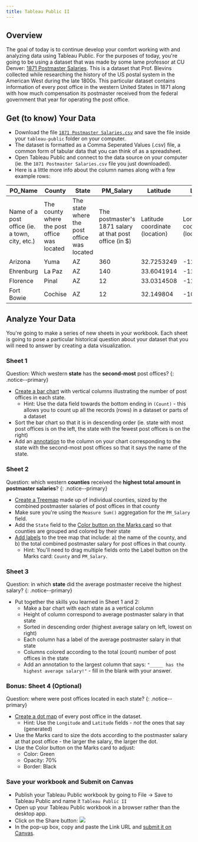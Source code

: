 ```yaml
---
title: Tableau Public II
---
```


## Overview

The goal of today is to continue develop your comfort working with and analyzing data using Tableau Public. For the purposes of today, you're going to be using a dataset that was made by some lame professor at CU Denver: [1871 Postmaster Salaries]({{site.baseurl}}/modules/1871-postmaster-salaries.csv). This is a dataset that Prof. Blevins collected while researching the history of the US postal system in the American West during the late 1800s. This particular dataset contains information of every post office in the western United States in 1871 along with how much compensation its postmaster received from the federal government that year for operating the post office.

## Get (to know) Your Data

- Download the file [`1871 Postmaster Salaries.csv`]({{site.baseurl}}/modules/1871-postmaster-salaries.csv) and save the file inside your `tableau-public` folder on your computer.
- The dataset is formatted as a Comma Seperated Values (.csv) file, a common form of tabular data that you can think of as a spreadsheet.
- Open Tableau Public and connect to the data source on your computer (ie. the `1871 Postmaster Salaries.csv` file you just downloaded).
- Here is a little more info about the column names along with a few example rows:

| PO_Name    | County  | State | PM_Salary | Latitude   | Longitude    |
|------------|---------|-------|-----------|------------|--------------|
| Name of a post office (ie. a town, city, etc.)    | The county where the post office was located    | The state where the post office was located    | The postmaster's 1871 salary at that post office (in $)     | Latitude coordinate (location) | Longitude coordinate (location)  |
| Arizona    | Yuma    | AZ    | 360       | 32.7253249 | -114.624397  |
| Ehrenburg  | La Paz  | AZ    | 140       | 33.6041914 | -114.5252322 |
| Florence   | Pinal   | AZ    | 12        | 33.0314508 | -111.3873431 |
| Fort Bowie | Cochise | AZ    | 12        | 32.149804  | -109.4525624 |

## Analyze Your Data

You're going to make a series of new sheets in your workbook. Each sheet is going to pose a particular historical question about your dataset that you will need to answer by creating a data visualization.

### Sheet 1

Question: Which western **state** has the **second-most** post offices?
{: .notice--primary}

- [Create a bar chart](https://help.tableau.com/current/pro/desktop/en-us/buildexamples_bar.htm) with vertical columns illustrating the number of post offices in each state.
	- Hint: Use the data field towards the bottom ending in `(Count)` - this allows you to count up all the records (rows) in a dataset or parts of a dataset
- Sort the bar chart so that it is in descending order (ie. state with most post offices is on the left, the state with the fewest post offices is on the right)
- Add an [annotation](https://sarahlovesdata.co.uk/2020/05/19/how-to-use-annotations-in-tableau/) to the column on your chart corresponding to the state with the second-most post offices so that it says the name of the state.

### Sheet 2

Question: which western **counties** received the **highest total amount in postmaster salaries**?
{: .notice--primary}

- [Create a Treemap](https://help.tableau.com/current/pro/desktop/en-us/buildexamples_treemap.htm) made up of individual counties, sized by the combined postmaster salaries of post offices in that county
- Make sure you're using the `Measure Sum()` aggregation for the `PM_Salary` field.
- Add the `State` field to the [Color button on the Marks card](https://help.tableau.com/current/pro/desktop/en-us/viewparts_marks_markproperties.htm#:~:text=To%20assign%20a%20color%20to%20marks%20in%20the%20view) so that counties are grouped and colored by their state 
- [Add labels](https://help.tableau.com/current/pro/desktop/en-us/viewparts_marks_markproperties.htm#:~:text=To%20add%20mark%20labels%20or%20text%20to%20the%20visualization%3A) to the tree map that include: a) the name of the county, and b) the total combined postmaster salary for post offices in that county. 
	- Hint: You'll need to drag multiple fields onto the Label button on the Marks card: `County` and `PM_Salary`.

### Sheet 3

Question: in which **state** did the average postmaster receive the highest salary?
{: .notice--primary}

- Put together the skills you learned in Sheet 1 and 2:
	- Make a bar chart with each state as a vertical column
	- Height of column correspond to average postmaster salary in that state
	- Sorted in descending order (highest average salary on left, lowest on right)
	- Each column has a label of the average postmaster salary in that state
	- Columns colored according to the total (count) number of post offices in the state
	- Add an annotation to the largest column that says: `"_____ has the highest average salary!"` - fill in the blank with your answer.


### Bonus: Sheet 4 (Optional)

Question: where were post offices located in each state?
{: .notice--primary}

- [Create a dot map](https://www.youtube.com/watch?v=WKAHZox2sKg) of every post office in the dataset.
	- Hint: Use the `Longitude` and `Latitude` fields - *not* the ones that say (generated)
- Use the Marks card to size the dots according to the postmaster salary at that post office - the larger the salary, the larger the dot.
- Use the Color button on the Marks card to adjust:
	- Color: Green
	- Opacity: 70% 
	- Border: Black

### Save your workbook and Submit on Canvas

- Publish your Tableau Public workbook by going to File -> Save to Tableau Public and name it `Tableau Public II`
- Open up your Tableau Public workbook in a browser rather than the desktop app.
- Click on the Share button: ![]({{site.baseurl}}/assets/images/tableau-share.png)
- In the pop-up box, copy and paste the Link URL and [submit it on Canvas](https://ucdenver.instructure.com/courses/503517/assignments/1495645).
